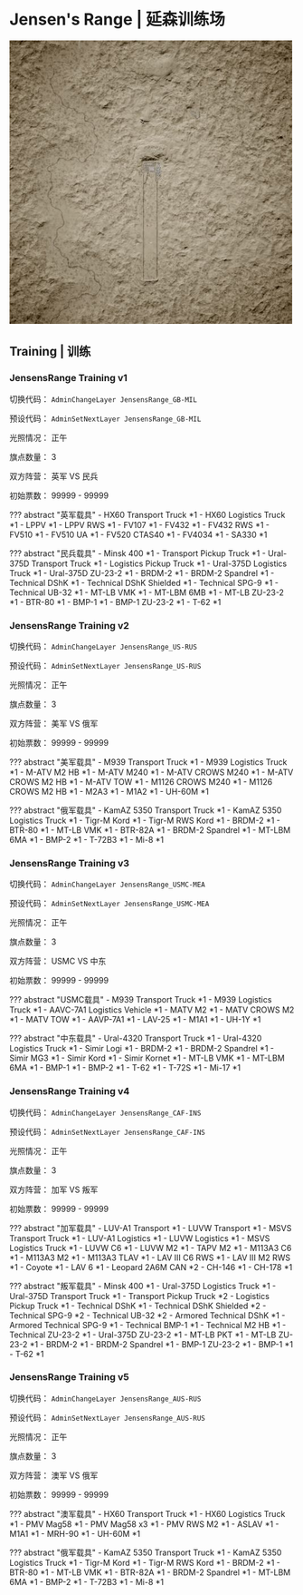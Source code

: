 # Jensen's Range | 延森训练场


![Jensens_Range](./img/map_mini/Jensens_Range.jpg)


## Training | 训练


### JensensRange Training v1

切换代码： `AdminChangeLayer JensensRange_GB-MIL`

预设代码： `AdminSetNextLayer JensensRange_GB-MIL`

光照情况： 正午

旗点数量： 3

双方阵营： 英军 VS 民兵

初始票数： 99999  -  99999

??? abstract "英军载具"
    - HX60 Transport Truck *1
    - HX60 Logistics Truck *1
    - LPPV *1
    - LPPV RWS *1
    - FV107 *1
    - FV432 *1
    - FV432 RWS *1
    - FV510 *1
    - FV510 UA *1
    - FV520 CTAS40 *1
    - FV4034 *1
    - SA330 *1

??? abstract "民兵载具"
    - Minsk 400 *1
    - Transport Pickup Truck *1
    - Ural-375D Transport Truck *1
    - Logistics Pickup Truck *1
    - Ural-375D Logistics Truck *1
    - Ural-375D ZU-23-2 *1
    - BRDM-2 *1
    - BRDM-2 Spandrel *1
    - Technical DShK *1
    - Technical DShK Shielded *1
    - Technical SPG-9 *1
    - Technical UB-32 *1
    - MT-LB VMK *1
    - MT-LBM 6MB *1
    - MT-LB ZU-23-2 *1
    - BTR-80 *1
    - BMP-1 *1
    - BMP-1 ZU-23-2 *1
    - T-62 *1


### JensensRange Training v2

切换代码： `AdminChangeLayer JensensRange_US-RUS`

预设代码： `AdminSetNextLayer JensensRange_US-RUS`

光照情况： 正午

旗点数量： 3

双方阵营： 美军 VS 俄军

初始票数： 99999  -  99999

??? abstract "美军载具"
    - M939 Transport Truck *1
    - M939 Logistics Truck *1
    - M-ATV M2 HB *1
    - M-ATV M240 *1
    - M-ATV CROWS M240 *1
    - M-ATV CROWS M2 HB *1
    - M-ATV TOW *1
    - M1126 CROWS M240 *1
    - M1126 CROWS M2 HB *1
    - M2A3 *1
    - M1A2 *1
    - UH-60M *1

??? abstract "俄军载具"
    - KamAZ 5350 Transport Truck *1
    - KamAZ 5350 Logistics Truck *1
    - Tigr-M Kord *1
    - Tigr-M RWS Kord *1
    - BRDM-2 *1
    - BTR-80 *1
    - MT-LB VMK *1
    - BTR-82A *1
    - BRDM-2 Spandrel *1
    - MT-LBM 6MA *1
    - BMP-2 *1
    - T-72B3 *1
    - Mi-8 *1


### JensensRange Training v3

切换代码： `AdminChangeLayer JensensRange_USMC-MEA`

预设代码： `AdminSetNextLayer JensensRange_USMC-MEA`

光照情况： 正午

旗点数量： 3

双方阵营： USMC VS 中东

初始票数： 99999  -  99999

??? abstract "USMC载具"
    - M939 Transport Truck *1
    - M939 Logistics Truck *1
    - AAVC-7A1 Logistics Vehicle *1
    - MATV M2 *1
    - MATV CROWS M2 *1
    - MATV TOW *1
    - AAVP-7A1 *1
    - LAV-25 *1
    - M1A1 *1
    - UH-1Y *1

??? abstract "中东载具"
    - Ural-4320 Transport Truck *1
    - Ural-4320 Logistics Truck *1
    - Simir Logi *1
    - BRDM-2 *1
    - BRDM-2 Spandrel *1
    - Simir MG3 *1
    - Simir Kord *1
    - Simir Kornet *1
    - MT-LB VMK *1
    - MT-LBM 6MA *1
    - BMP-1 *1
    - BMP-2 *1
    - T-62 *1
    - T-72S *1
    - Mi-17 *1


### JensensRange Training v4

切换代码： `AdminChangeLayer JensensRange_CAF-INS`

预设代码： `AdminSetNextLayer JensensRange_CAF-INS`

光照情况： 正午

旗点数量： 3

双方阵营： 加军 VS 叛军

初始票数： 99999  -  99999

??? abstract "加军载具"
    - LUV-A1 Transport *1
    - LUVW Transport *1
    - MSVS Transport Truck *1
    - LUV-A1 Logistics *1
    - LUVW Logistics *1
    - MSVS Logistics Truck *1
    - LUVW C6 *1
    - LUVW M2 *1
    - TAPV M2 *1
    - M113A3 C6 *1
    - M113A3 M2 *1
    - M113A3 TLAV *1
    - LAV III C6 RWS *1
    - LAV III M2 RWS *1
    - Coyote *1
    - LAV 6 *1
    - Leopard 2A6M CAN *2
    - CH-146 *1
    - CH-178 *1

??? abstract "叛军载具"
    - Minsk 400 *1
    - Ural-375D Logistics Truck *1
    - Ural-375D Transport Truck *1
    - Transport Pickup Truck *2
    - Logistics Pickup Truck *1
    - Technical DShK *1
    - Technical DShK Shielded *2
    - Technical SPG-9 *2
    - Technical UB-32 *2
    - Armored Technical DShK *1
    - Armored Technical SPG-9 *1
    - Technical BMP-1 *1
    - Technical M2 HB *1
    - Technical ZU-23-2 *1
    - Ural-375D ZU-23-2 *1
    - MT-LB PKT *1
    - MT-LB ZU-23-2 *1
    - BRDM-2 *1
    - BRDM-2 Spandrel *1
    - BMP-1 ZU-23-2 *1
    - BMP-1 *1
    - T-62 *1


### JensensRange Training v5

切换代码： `AdminChangeLayer JensensRange_AUS-RUS`

预设代码： `AdminSetNextLayer JensensRange_AUS-RUS`

光照情况： 正午

旗点数量： 3

双方阵营： 澳军 VS 俄军

初始票数： 99999  -  99999

??? abstract "澳军载具"
    - HX60 Transport Truck *1
    - HX60 Logistics Truck *1
    - PMV Mag58 *1
    - PMV Mag58 x3 *1
    - PMV RWS M2 *1
    - ASLAV *1
    - M1A1 *1
    - MRH-90 *1
    - UH-60M *1

??? abstract "俄军载具"
    - KamAZ 5350 Transport Truck *1
    - KamAZ 5350 Logistics Truck *1
    - Tigr-M Kord *1
    - Tigr-M RWS Kord *1
    - BRDM-2 *1
    - BTR-80 *1
    - MT-LB VMK *1
    - BTR-82A *1
    - BRDM-2 Spandrel *1
    - MT-LBM 6MA *1
    - BMP-2 *1
    - T-72B3 *1
    - Mi-8 *1